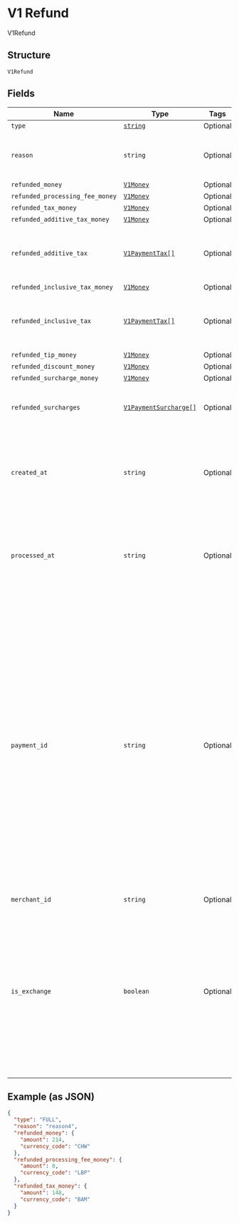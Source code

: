 
# V1 Refund

V1Refund

## Structure

`V1Refund`

## Fields

| Name | Type | Tags | Description |
|  --- | --- | --- | --- |
| `type` | [`string`](/doc/models/v1-refund-type.md) | Optional | - |
| `reason` | `string` | Optional | The merchant-specified reason for the refund. |
| `refunded_money` | [`V1Money`](/doc/models/v1-money.md) | Optional | - |
| `refunded_processing_fee_money` | [`V1Money`](/doc/models/v1-money.md) | Optional | - |
| `refunded_tax_money` | [`V1Money`](/doc/models/v1-money.md) | Optional | - |
| `refunded_additive_tax_money` | [`V1Money`](/doc/models/v1-money.md) | Optional | - |
| `refunded_additive_tax` | [`V1PaymentTax[]`](/doc/models/v1-payment-tax.md) | Optional | All of the additive taxes associated with the refund. |
| `refunded_inclusive_tax_money` | [`V1Money`](/doc/models/v1-money.md) | Optional | - |
| `refunded_inclusive_tax` | [`V1PaymentTax[]`](/doc/models/v1-payment-tax.md) | Optional | All of the inclusive taxes associated with the refund. |
| `refunded_tip_money` | [`V1Money`](/doc/models/v1-money.md) | Optional | - |
| `refunded_discount_money` | [`V1Money`](/doc/models/v1-money.md) | Optional | - |
| `refunded_surcharge_money` | [`V1Money`](/doc/models/v1-money.md) | Optional | - |
| `refunded_surcharges` | [`V1PaymentSurcharge[]`](/doc/models/v1-payment-surcharge.md) | Optional | A list of all surcharges associated with the refund. |
| `created_at` | `string` | Optional | The time when the merchant initiated the refund for Square to process, in ISO 8601 format. |
| `processed_at` | `string` | Optional | The time when Square processed the refund on behalf of the merchant, in ISO 8601 format. |
| `payment_id` | `string` | Optional | A Square-issued ID associated with the refund. For single-tender refunds, payment_id is the ID of the original payment ID. For split-tender refunds, payment_id is the ID of the original tender. For exchange-based refunds (is_exchange == true), payment_id is the ID of the original payment ID even if the payment includes other tenders. |
| `merchant_id` | `string` | Optional | - |
| `is_exchange` | `boolean` | Optional | Indicates whether or not the refund is associated with an exchange. If is_exchange is true, the refund reflects the value of goods returned in the exchange not the total money refunded. |

## Example (as JSON)

```json
{
  "type": "FULL",
  "reason": "reason4",
  "refunded_money": {
    "amount": 214,
    "currency_code": "CHW"
  },
  "refunded_processing_fee_money": {
    "amount": 0,
    "currency_code": "LBP"
  },
  "refunded_tax_money": {
    "amount": 148,
    "currency_code": "BAM"
  }
}
```

